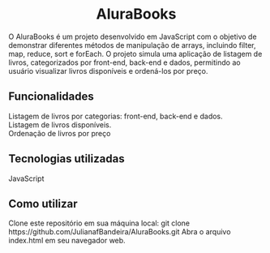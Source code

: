 <div align='center'>
  <h1>AluraBooks</h1>
</div>
O AluraBooks é um projeto desenvolvido em JavaScript com o objetivo de demonstrar diferentes métodos de manipulação de arrays, incluindo filter, map, reduce, sort e forEach. O projeto simula uma aplicação de listagem de livros, categorizados por front-end, back-end e dados, permitindo ao usuário visualizar livros disponíveis e ordená-los por preço.

<h2>Funcionalidades</h2>
Listagem de livros por categorias: front-end, back-end e dados.<br>
Listagem de livros disponíveis.<br>
Ordenação de livros por preço

<h2>Tecnologias utilizadas</h2>
JavaScript

<h2>Como utilizar</h2>
Clone este repositório em sua máquina local: git clone https://github.com/JulianafBandeira/AluraBooks.git
Abra o arquivo index.html em seu navegador web.
